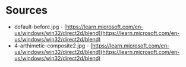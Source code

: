 # Sources

  * default-before.jpg - [https://learn.microsoft.com/en-us/windows/win32/direct2d/blend](https://learn.microsoft.com/en-us/windows/win32/direct2d/blend)
  * 4-arthimetic-composite2.jpg - [https://learn.microsoft.com/en-us/windows/win32/direct2d/blend](https://learn.microsoft.com/en-us/windows/win32/direct2d/blend)
